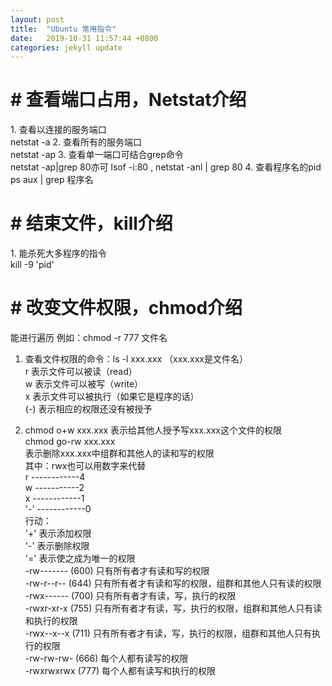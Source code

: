 ```yaml
---
layout: post
title:  "Ubuntu 常用指令"
date:   2019-10-31 11:57:44 +0800
categories: jekyll update
---
```

 <h1># 查看端口占用，Netstat介绍</h1>  
 1. 查看以连接的服务端口<br/>
       netstat -a 
 2. 查看所有的服务端口<br/>
      netstat -ap  
 3. 查看单一端口可结合grep命令<br/>
      netstat -ap|grep 80亦可 lsof -i:80 , netstat -anl | grep 80
 4. 查看程序名的pid<br/>
      ps aux | grep 程序名

<h1># 结束文件，kill介绍</h1>  
 1. 能杀死大多程序的指令<br/>
    kill -9 'pid'

<h1># 改变文件权限，chmod介绍</h1>
能进行遍历 例如：chmod -r 777 文件名

1. 查看文件权限的命令：ls -l xxx.xxx （xxx.xxx是文件名）<br/>
r 表示文件可以被读（read）<br/>
w 表示文件可以被写（write）<br/>
x 表示文件可以被执行（如果它是程序的话）<br/>
(-) 表示相应的权限还没有被授予<br/>

2. chmod o+w xxx.xxx
表示给其他人授予写xxx.xxx这个文件的权限<br/>
chmod go-rw xxx.xxx<br/>
表示删除xxx.xxx中组群和其他人的读和写的权限<br/>
其中：rwx也可以用数字来代替<br/>
r ------------4<br/>
w -----------2<br/>
x ------------1<br/>
'-' ------------0<br/>
行动：<br/>
'+' 表示添加权限<br/>
'-' 表示删除权限<br/>
'=' 表示使之成为唯一的权限<br/>
-rw------- (600) 只有所有者才有读和写的权限<br/>
-rw-r--r-- (644) 只有所有者才有读和写的权限，组群和其他人只有读的权限<br/>
-rwx------ (700) 只有所有者才有读，写，执行的权限<br/>
-rwxr-xr-x (755) 只有所有者才有读，写，执行的权限，组群和其他人只有读和执行的权限<br/>
-rwx--x--x (711) 只有所有者才有读，写，执行的权限，组群和其他人只有执行的权限<br/>
-rw-rw-rw- (666) 每个人都有读写的权限<br/>
-rwxrwxrwx (777) 每个人都有读写和执行的权限<br/>


